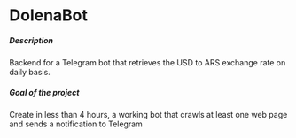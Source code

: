 # DolenaBot
##### Description
Backend for a Telegram bot that retrieves the USD to ARS exchange rate on daily basis.

##### Goal of the project
Create in less than 4 hours, a working bot that crawls at least one web page and sends a notification to Telegram
